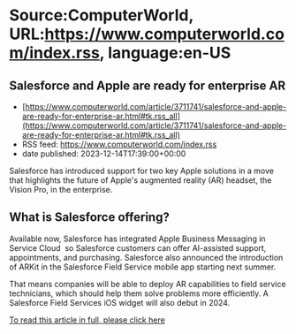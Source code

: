 # Source:ComputerWorld, URL:https://www.computerworld.com/index.rss, language:en-US

## Salesforce and Apple are ready for enterprise AR
 - [https://www.computerworld.com/article/3711741/salesforce-and-apple-are-ready-for-enterprise-ar.html#tk.rss_all](https://www.computerworld.com/article/3711741/salesforce-and-apple-are-ready-for-enterprise-ar.html#tk.rss_all)
 - RSS feed: https://www.computerworld.com/index.rss
 - date published: 2023-12-14T17:39:00+00:00

<article>
	<section class="page">
<p>Salesforce has introduced support for two key Apple solutions in a move that highlights the future of Apple's augmented reality (AR) headset, the Vision Pro, in the enterprise.</p><h2><strong>What is Salesforce offering?</strong></h2>
<p>Available now, Salesforce has integrated Apple Business Messaging in Service Cloud  so Salesforce customers can offer AI-assisted support, appointments, and purchasing. Salesforce also announced the introduction of ARKit in the Salesforce Field Service mobile app starting next summer.</p><p>That means companies will be able to deploy AR capabilities to field service technicians, which should help them solve problems more efficiently. A Salesforce Field Services iOS widget will also debut in 2024.</p><p class="jumpTag"><a href="/article/3711741/salesforce-and-apple-are-ready-for-enterprise-ar.html#jump">To read this article in full, please click here</a></p></section></article>


